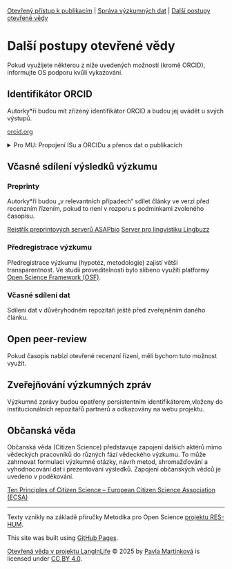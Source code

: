 [Otevřený přístup k publikacím](/osprinciples/open-access) | [Správa výzkumných dat](/osprinciples/sprava-dat) | [Další postupy otevřené vědy](/osprinciples/dalsi-postupy)

# Další postupy otevřené vědy

Pokud využijete některou z níže uvedených možností (kromě ORCID), informujte OS podporu kvůli vykazování.

## Identifikátor ORCID

Autorky\*ři budou mít zřízený identifikátor ORCID a budou jej uvádět u svých výstupů.

[orcid.org](https://orcid.org/)

<details markdown="1">

<summary>Pro MU: Propojení ISu a ORCIDu a přenos dat o publikacích</summary>

Aby se publikace vyplněné v ISu zobrazovaly v ORCID profilu, je nutno udělit MU souhlas v sekci [Identifikátory osob (IS)](https://is.muni.cz/auth/publikace/identifikatory_osob). Pak lze zvolit, jaký typ publikací se budou přenášet, nebo je vybrat ručně ve [Správě publikací (IS)](https://is.muni.cz/auth/publications?orcid=1).

</details>

## Včasné sdílení výsledků výzkumu

### Preprinty

Autorky\*ři budou „v relevantních případech“ sdílet články ve verzi před recenzním řízením, pokud to není v rozporu s podmínkami zvoleného časopisu.

[Rejstřík preprintových serverů ASAPbio](https://asapbio.org/preprint-servers)
[Server pro lingvistiku Lingbuzz](https://lingbuzz.net/)

### Předregistrace výzkumu

Předregistrace výzkumu (hypotéz, metodologie) zajistí větší transparentnost. Ve studii proveditelnosti bylo slíbeno využití platformy [Open Science Framework (OSF)](https://osf.io/).

### Včasné sdílení dat

Sdílení dat v důvěryhodném repozitáři ještě před zveřejněním daného článku.

## Open peer-review

Pokud časopis nabízí otevřené recenzní řízení, měli bychom tuto možnost využít.

## Zveřejňování výzkumných zpráv

Výzkumné zprávy budou opatřeny persistentním identifikátorem,vloženy do institucionálních repozitářů partnerů a odkazovány na webu projektu.

## Občanská věda

Občanská věda (Citizen Science) představuje zapojení dalších aktérů mimo vědeckých pracovníků do různých fází vědeckého výzkumu. To může zahrnovat formulaci výzkumné otázky, návrh metod, shromažďování a vyhodnocování dat i prezentování výsledků. Zapojení občanských vědců je uvedeno v poděkování.

[Ten Principles of Citizen Science – European Citizen Science Association (ECSA)](https://www.ecsa.ngo/10-principles/)


---

Texty vznikly na základě příručky Metodika pro Open Science [projektu RES-HUM](https://reshum.muni.cz).

This site was built using [GitHub Pages](https://pages.github.com/).

[Otevřená věda v projektu LangInLife](https://pavla-martinkova.github.io/osprinciples/) © 2025 by [Pavla Martinková](https://github.com/pavla-martinkova) is licensed under [CC BY 4.0](https://creativecommons.org/licenses/by/4.0/).
